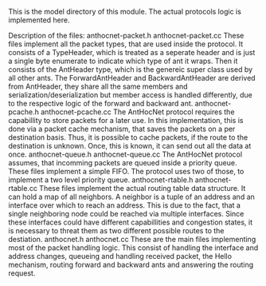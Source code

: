 This is the model directory of this module.
The actual protocols logic is implemented here.

Description of the files:
anthocnet-packet.h
anthocnet-packet.cc
	These files implement all the packet types, that are used inside the protocol.
	It consists of a TypeHeader, which is treated as a seperate header and is just a single byte enumerate to indicate which type of ant it wraps.
	Then it consists of the AntHeader type, which is the genereic super class used by all other ants. 
	The ForwardAntHeader and BackwardAntHeader are derived from AntHeader, they share all the same members and serialization/deserialization but
	member access is handled differently, due to the respective logic of the forward and backward ant.
anthocnet-pcache.h
anthocnet-pcache.cc
	The AntHocNet protocol requires the capabillity to store packets for a later use.
	In this implementation, this is done via a packet cache mechanism, that saves the packets on a per destination basis.
	Thus, it is possible to cache packets, if the route to the destination is unknown.
	Once, this is known, it can send out all the data at once.
anthocnet-queue.h
anthocnet-queue.cc
	The AntHocNet protocol assumes, that incomming packets are queued inside a priority queue.
	These files implement a simple FIFO. The protocol uses two of those, to implement a two level priority queue.
anthocnet-rtable.h
anthocnet-rtable.cc
	These files implement the actual routing table data structure.
	It can hold a map of all neighbors. A neighbor is a tuple of an address and an interface over which to reach an address.
	This is due to the fact, that a single neighboring node could be reached via multiple interfaces.
	Since these interfaces could have different capabillities and congestion states, it is necessary to threat them as two different
	possible routes to the destiation.
anthocnet.h
anthocnet.cc
	These are the main files implementing most of the packet handling logic.
	This consist of handling the interface and address changes, queueing and handling received packet, the Hello mechanism,
	routing forward and backward ants and answering the routing request.

